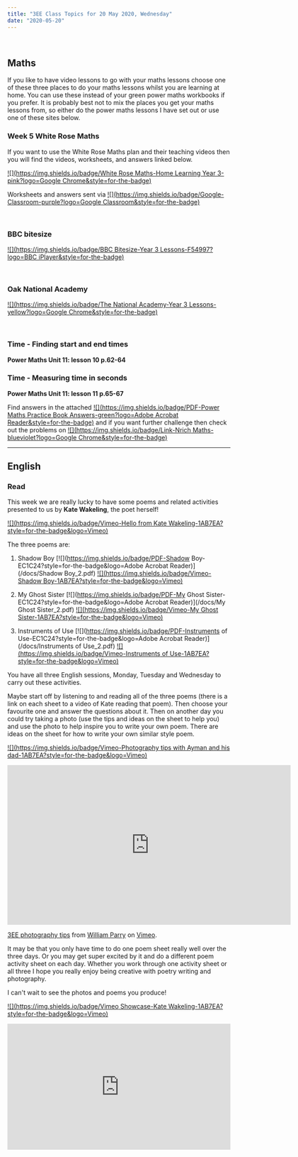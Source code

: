 ```yaml
---
title: "3EE Class Topics for 20 May 2020, Wednesday"
date: "2020-05-20"
---
```


&nbsp;

## Maths

If you like to have video lessons to go with your maths lessons choose one of these three places to do your maths lessons whilst you are learning at home. You can use these instead of your green power maths workbooks if you prefer. It is probably best not to mix the places you get your maths lessons from, so either do the power maths lessons I have set out or use one of these sites below.

### Week 5 White Rose Maths 

If you want to use the White Rose Maths plan and their teaching videos then you will find the videos, worksheets, and answers linked below.

[![](https://img.shields.io/badge/White Rose Maths-Home Learning Year 3-pink?logo=Google Chrome&style=for-the-badge)](https://whiterosemaths.com/homelearning/year-3/)

Worksheets and answers sent via [![](https://img.shields.io/badge/Google-Classroom-purple?logo=Google Classroom&style=for-the-badge)](https://classroom.google.com)

<br>

### BBC bitesize

[![](https://img.shields.io/badge/BBC Bitesize-Year 3 Lessons-F54997?logo=BBC iPlayer&style=for-the-badge)](https://www.bbc.co.uk/bitesize/tags/zmyxxyc/year-3-lessons/)

<br>

### Oak National Academy 
[![](https://img.shields.io/badge/The National Academy-Year 3 Lessons-yellow?logo=Google Chrome&style=for-the-badge)](https://www.thenational.academy/online-classroom/year-3/#schedule)

<br>

### Time - Finding start and end times

**Power Maths Unit 11: lesson 10 p.62-64**

### Time - Measuring time in seconds

**Power Maths Unit 11: lesson 11 p.65-67**

Find answers in the attached [![](https://img.shields.io/badge/PDF-Power Maths Practice Book Answers-green?logo=Adobe Acrobat Reader&style=for-the-badge)](/docs/powermaths/y3/pm_y3_u11_practicebookanswers.pdf) and if you want further challenge then check out the problems on [![](https://img.shields.io/badge/Link-Nrich Maths-blueviolet?logo=Google Chrome&style=for-the-badge)](https://nrich.maths.org)

<hr>

## English

### Read

This week we are really lucky to have some poems and related activities presented to us by **Kate Wakeling**, the poet herself!

[![](https://img.shields.io/badge/Vimeo-Hello from Kate Wakeling-1AB7EA?style=for-the-badge&logo=Vimeo)](https://vimeo.com/418408494)

The three poems are:

1. Shadow Boy [![](https://img.shields.io/badge/PDF-Shadow Boy-EC1C24?style=for-the-badge&logo=Adobe Acrobat Reader)](/docs/Shadow Boy_2.pdf) [![](https://img.shields.io/badge/Vimeo-Shadow Boy-1AB7EA?style=for-the-badge&logo=Vimeo)](https://vimeo.com/418408941)

2. My Ghost Sister [![](https://img.shields.io/badge/PDF-My Ghost Sister-EC1C24?style=for-the-badge&logo=Adobe Acrobat Reader)](/docs/My Ghost Sister_2.pdf) [![](https://img.shields.io/badge/Vimeo-My Ghost Sister-1AB7EA?style=for-the-badge&logo=Vimeo)](https://vimeo.com/418411869)

3. Instruments of Use [![](https://img.shields.io/badge/PDF-Instruments of Use-EC1C24?style=for-the-badge&logo=Adobe Acrobat Reader)](/docs/Instruments of Use_2.pdf) [![](https://img.shields.io/badge/Vimeo-Instruments of Use-1AB7EA?style=for-the-badge&logo=Vimeo)](https://vimeo.com/418408653)

You have all three English sessions, Monday, Tuesday and Wednesday to carry out these activities. 

Maybe start off by listening to and reading all of the three poems (there is a link on each sheet to a video of Kate reading that poem). Then choose your favourite one and answer the questions about it. Then on another day you could try taking a photo (use the tips and ideas on the sheet to help you) and use the photo to help inspire you to write your own poem. There are ideas on the sheet for how to write your own similar style poem. 

[![](https://img.shields.io/badge/Vimeo-Photography tips with Ayman and his dad-1AB7EA?style=for-the-badge&logo=Vimeo)](https://vimeo.com/419720788)

<iframe src="https://player.vimeo.com/video/419720788" width="640" height="360" frameborder="0" allow="autoplay; fullscreen" allowfullscreen></iframe>
<p><a href="https://vimeo.com/419720788">3EE photography tips</a> from <a href="https://vimeo.com/user42380022">William Parry</a> on <a href="https://vimeo.com">Vimeo</a>.</p>

It may be that you only have time to do one poem sheet really well over the three days. Or you may get super excited by it and do a different poem activity sheet on each day. Whether you work through one activity sheet or all three I hope you really enjoy being creative with poetry writing and photography.

I can't wait to see the photos and poems you produce!

[![](https://img.shields.io/badge/Vimeo Showcase-Kate Wakeling-1AB7EA?style=for-the-badge&logo=Vimeo)](https://vimeo.com/showcase/7141588)

<div style='padding:56.25% 0 0 0;position:relative;'><iframe src='https://vimeo.com/showcase/7141588/embed' allowfullscreen frameborder='0' style='position:absolute;top:0;left:0;width:100%;height:100%;'></iframe></div>

<br/>
<br/>

